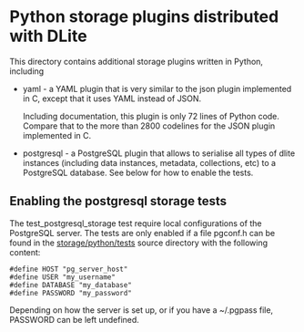 Python storage plugins distributed with DLite
=============================================
This directory contains additional storage plugins written in Python,
including

* yaml - a YAML plugin that is very similar to the json plugin
  implemented in C, except that it uses YAML instead of JSON.

  Including documentation, this plugin is only 72 lines of Python
  code.  Compare that to the more than 2800 codelines for the JSON
  plugin implemented in C.

* postgresql - a PostgreSQL plugin that allows to serialise all types
  of dlite instances (including data instances, metadata, collections,
  etc) to a PostgreSQL database.  See below for how to enable the tests.


Enabling the postgresql storage tests
-------------------------------------
The test_postgresql_storage test require local configurations of the
PostgreSQL server.  The tests are only enabled if a file pgconf.h can
be found in the [storage/python/tests](../tests) source directory with
the following content:

    #define HOST "pg_server_host"
    #define USER "my_username"
    #define DATABASE "my_database"
    #define PASSWORD "my_password"

Depending on how the server is set up, or if you have a ~/.pgpass
file, PASSWORD can be left undefined.
